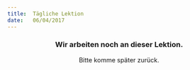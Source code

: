 ```yaml
---
title:  Tägliche Lektion
date:   06/04/2017
---
```


### <center>Wir arbeiten noch an dieser Lektion.</center>
<center>Bitte komme später zurück.</center>